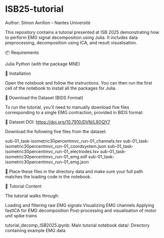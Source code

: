 # ISB25-tutorial
Author: Simon Avrillon – Nantes Université

This repository contains a tutorial presented at ISB 2025 demonstrating how to perform EMG signal decomposition using Julia. It includes data preprocessing, decomposition using ICA, and result visualisation.

📦 Requirements

Julia
Python (with the package MNE)

🔧 Installation

Open the notebook and follow the instructions. You can then run the first cell of the notebook to install all the packages for Julia.

📂 Download the Dataset (BIDS Format)

To run the tutorial, you'll need to manually download five files corresponding to a single EMG contraction, provided in BIDS format:

🔗 Dataset DOI: https://doi.org/10.7910/DVN/L9OQY7

Download the following five files from the dataset:

sub-01_task-isometric30percentmvc_run-01_channels.tsv
sub-01_task-isometric30percentmvc_run-01_coordsystem.json
sub-01_task-isometric30percentmvc_run-01_electrodes.tsv
sub-01_task-isometric30percentmvc_run-01_emg.edf
sub-01_task-isometric30percentmvc_run-01_emg.json

📁 Place these files in the directory data and make sure your full path matches the loading code in the notebook.

🧠 Tutorial Content

The tutorial walks through:

Loading and filtering raw EMG signals
Visualizing EMG channels
Applying fastICA for EMG decomposition
Post-processing and visualisation of motor unit spike trains

tutorial_decomp_ISB2025.ipynb: Main tutorial notebook
data/: Directory containing example EMG data
